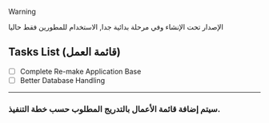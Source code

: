 > [!WARNING]  
> الإصدار تحت الإنشاء وفي مرحلة بدائية جدا, الاستخدام للمطورين فقط حاليا

## Tasks List (قائمة العمل)

- [ ] Complete Re-make Application Base
- [ ] Better Database Handling

<hr>

### سيتم إضافة قائمة الأعمال بالتدريج المطلوب حسب خطة التنفيذ.
